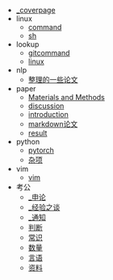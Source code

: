   - [_coverpage](/_coverpage.md)
  - linux
    - [command](/linux/command.md)
    - [sh](/linux/sh.md)
  - lookup
    - [gitcommand](/lookup/gitcommand.md)
    - [linux](/lookup/linux.md)
  - nlp
    - [整理的一些论文](/nlp/整理的一些论文.md)
  - paper
    - [Materials and Methods](/paper/Materials%20and%20Methods.md)
    - [discussion](/paper/discussion.md)
    - [introduction](/paper/introduction.md)
    - [markdown论文](/paper/markdown论文.md)
    - [result](/paper/result.md)
  - python
    - [pytorch](/python/pytorch.md)
    - [杂项](/python/杂项.md)
  - vim
    - [vim](/vim/vim.md)
  - 考公
    - [_申论](/考公/_申论.md)
    - [_经验之谈](/考公/_经验之谈.md)
    - [_通知](/考公/_通知.md)
    - [判断](/考公/判断.md)
    - [常识](/考公/常识.md)
    - [数量](/考公/数量.md)
    - [言语](/考公/言语.md)
    - [资料](/考公/资料.md)